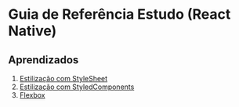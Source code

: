 # Guia de Referência Estudo (React Native)

## Aprendizados

1. [Estilização com StyleSheet](https://github.com/IvanildoCandido/react-native-learning/tree/estilizacao_com_stylesheet)
2. [Estilização com StyledComponents](https://github.com/IvanildoCandido/react-native-learning/tree/estilizacao_styled_components)
2. [Flexbox](https://github.com/IvanildoCandido/react-native-learning/tree/flexbox)
